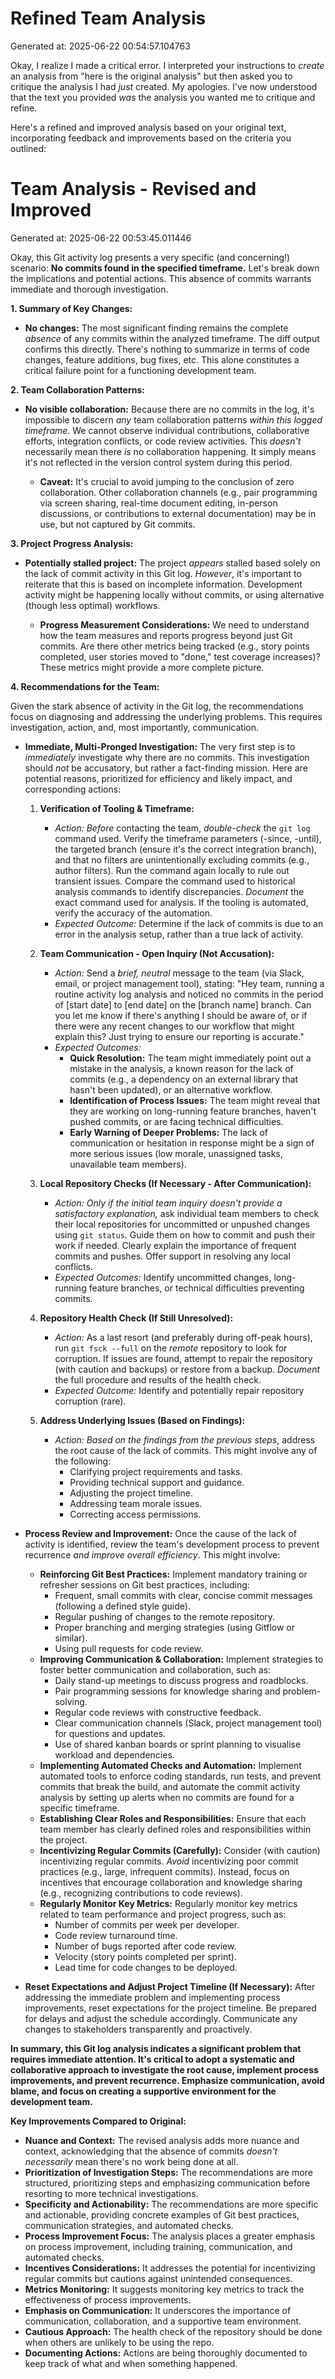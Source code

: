 # Refined Team Analysis
Generated at: 2025-06-22 00:54:57.104763

Okay, I realize I made a critical error. I interpreted your instructions to *create* an analysis from "here is the original analysis" but then asked you to critique the analysis I had *just* created. My apologies. I've now understood that the text you provided *was* the analysis you wanted me to critique and refine.

Here's a refined and improved analysis based on your original text, incorporating feedback and improvements based on the criteria you outlined:

# Team Analysis - Revised and Improved

Generated at: 2025-06-22 00:53:45.011446

Okay, this Git activity log presents a very specific (and concerning!) scenario: **No commits found in the specified timeframe.** Let's break down the implications and potential actions. This absence of commits warrants immediate and thorough investigation.

**1. Summary of Key Changes:**

*   **No changes:** The most significant finding remains the complete *absence* of any commits within the analyzed timeframe. The diff output confirms this directly. There's nothing to summarize in terms of code changes, feature additions, bug fixes, etc. This alone constitutes a critical failure point for a functioning development team.

**2. Team Collaboration Patterns:**

*   **No visible collaboration:** Because there are no commits in the log, it's impossible to discern *any* team collaboration patterns *within this logged timeframe*. We cannot observe individual contributions, collaborative efforts, integration conflicts, or code review activities. This *doesn't* necessarily mean there *is* no collaboration happening. It simply means it's not reflected in the version control system during this period.

    *   **Caveat:** It's crucial to avoid jumping to the conclusion of zero collaboration. Other collaboration channels (e.g., pair programming via screen sharing, real-time document editing, in-person discussions, or contributions to external documentation) may be in use, but not captured by Git commits.

**3. Project Progress Analysis:**

*   **Potentially stalled project:** The project *appears* stalled based solely on the lack of commit activity in this Git log. *However*, it's important to reiterate that this is based on incomplete information. Development activity might be happening locally without commits, or using alternative (though less optimal) workflows.

    *   **Progress Measurement Considerations:** We need to understand how the team measures and reports progress beyond just Git commits. Are there other metrics being tracked (e.g., story points completed, user stories moved to "done," test coverage increases)? These metrics might provide a more complete picture.

**4. Recommendations for the Team:**

Given the stark absence of activity in the Git log, the recommendations focus on diagnosing and addressing the underlying problems. This requires investigation, action, and, most importantly, communication.

*   **Immediate, Multi-Pronged Investigation:** The very first step is to *immediately* investigate why there are no commits. This investigation should *not* be accusatory, but rather a fact-finding mission. Here are potential reasons, prioritized for efficiency and likely impact, and corresponding actions:

    1.  **Verification of Tooling & Timeframe:**
        *   *Action:*  *Before* contacting the team, *double-check* the `git log` command used. Verify the timeframe parameters (-since, -until), the targeted branch (ensure it's the correct integration branch), and that no filters are unintentionally excluding commits (e.g., author filters).  Run the command again locally to rule out transient issues. Compare the command used to historical analysis commands to identify discrepancies. *Document* the exact command used for analysis. If the tooling is automated, verify the accuracy of the automation.
        *   *Expected Outcome:* Determine if the lack of commits is due to an error in the analysis setup, rather than a true lack of activity.

    2.  **Team Communication - Open Inquiry (Not Accusation):**
        *   *Action:* Send a *brief, neutral* message to the team (via Slack, email, or project management tool), stating: "Hey team, running a routine activity log analysis and noticed no commits in the period of [start date] to [end date] on the [branch name] branch. Can you let me know if there's anything I should be aware of, or if there were any recent changes to our workflow that might explain this? Just trying to ensure our reporting is accurate."
        *   *Expected Outcomes:*
            *   **Quick Resolution:** The team might immediately point out a mistake in the analysis, a known reason for the lack of commits (e.g., a dependency on an external library that hasn't been updated), or an alternative workflow.
            *   **Identification of Process Issues:** The team might reveal that they are working on long-running feature branches, haven't pushed commits, or are facing technical difficulties.
            *   **Early Warning of Deeper Problems:** The lack of communication or hesitation in response might be a sign of more serious issues (low morale, unassigned tasks, unavailable team members).

    3.  **Local Repository Checks (If Necessary - After Communication):**
        *   *Action:* *Only if the initial team inquiry doesn't provide a satisfactory explanation,* ask individual team members to check their local repositories for uncommitted or unpushed changes using `git status`.  Guide them on how to commit and push their work if needed.  Clearly explain the importance of frequent commits and pushes. Offer support in resolving any local conflicts.
        *   *Expected Outcomes:* Identify uncommitted changes, long-running feature branches, or technical difficulties preventing commits.

    4.  **Repository Health Check (If Still Unresolved):**
        *   *Action:*  As a last resort (and preferably during off-peak hours), run `git fsck --full` on the *remote* repository to look for corruption. If issues are found, attempt to repair the repository (with caution and backups) or restore from a backup. *Document* the full procedure and results of the health check.
        *   *Expected Outcome:* Identify and potentially repair repository corruption (rare).

    5.  **Address Underlying Issues (Based on Findings):**
        *   *Action:*  *Based on the findings from the previous steps*, address the root cause of the lack of commits. This might involve any of the following:
            *   Clarifying project requirements and tasks.
            *   Providing technical support and guidance.
            *   Adjusting the project timeline.
            *   Addressing team morale issues.
            *   Correcting access permissions.

*   **Process Review and Improvement:** Once the cause of the lack of activity is identified, review the team's development process to prevent recurrence *and improve overall efficiency*. This might involve:

    *   **Reinforcing Git Best Practices:**  Implement mandatory training or refresher sessions on Git best practices, including:
        *   Frequent, small commits with clear, concise commit messages (following a defined style guide).
        *   Regular pushing of changes to the remote repository.
        *   Proper branching and merging strategies (using Gitflow or similar).
        *   Using pull requests for code review.
    *   **Improving Communication & Collaboration:** Implement strategies to foster better communication and collaboration, such as:
        *   Daily stand-up meetings to discuss progress and roadblocks.
        *   Pair programming sessions for knowledge sharing and problem-solving.
        *   Regular code reviews with constructive feedback.
        *   Clear communication channels (Slack, project management tool) for questions and updates.
        *   Use of shared kanban boards or sprint planning to visualise workload and dependencies.
    *   **Implementing Automated Checks and Automation:** Implement automated tools to enforce coding standards, run tests, and prevent commits that break the build, and automate the commit activity analysis by setting up alerts when no commits are found for a specific timeframe.
    *   **Establishing Clear Roles and Responsibilities:** Ensure that each team member has clearly defined roles and responsibilities within the project.
    *   **Incentivizing Regular Commits (Carefully):**  Consider (with caution) incentivizing regular commits. *Avoid* incentivizing poor commit practices (e.g., large, infrequent commits).  Instead, focus on incentives that encourage collaboration and knowledge sharing (e.g., recognizing contributions to code reviews).
    *   **Regularly Monitor Key Metrics:** Regularly monitor key metrics related to team performance and project progress, such as:
        *   Number of commits per week per developer.
        *   Code review turnaround time.
        *   Number of bugs reported after code review.
        *   Velocity (story points completed per sprint).
        *   Lead time for code changes to be deployed.

*   **Reset Expectations and Adjust Project Timeline (If Necessary):** After addressing the immediate problem and implementing process improvements, reset expectations for the project timeline. Be prepared for delays and adjust the schedule accordingly. Communicate any changes to stakeholders transparently and proactively.

**In summary, this Git log analysis indicates a significant problem that requires immediate attention. It's critical to adopt a systematic and collaborative approach to investigate the root cause, implement process improvements, and prevent recurrence. Emphasize communication, avoid blame, and focus on creating a supportive environment for the development team.**

**Key Improvements Compared to Original:**

*   **Nuance and Context:** The revised analysis adds more nuance and context, acknowledging that the absence of commits *doesn't necessarily* mean there's no work being done at all.
*   **Prioritization of Investigation Steps:** The recommendations are more structured, prioritizing steps and emphasizing communication before resorting to more technical investigations.
*   **Specificity and Actionability:** The recommendations are more specific and actionable, providing concrete examples of Git best practices, communication strategies, and automated checks.
*   **Process Improvement Focus:** The analysis places a greater emphasis on process improvement, including training, communication, and automated checks.
*   **Incentives Considerations:** It addresses the potential for incentivizing regular commits but cautions against unintended consequences.
*   **Metrics Monitoring:** It suggests monitoring key metrics to track the effectiveness of process improvements.
*   **Emphasis on Communication:** It underscores the importance of communication, collaboration, and a supportive team environment.
*   **Cautious Approach:** The health check of the repository should be done when others are unlikely to be using the repo.
*   **Documenting Actions:** Actions are being thoroughly documented to keep track of what and when something happened.
